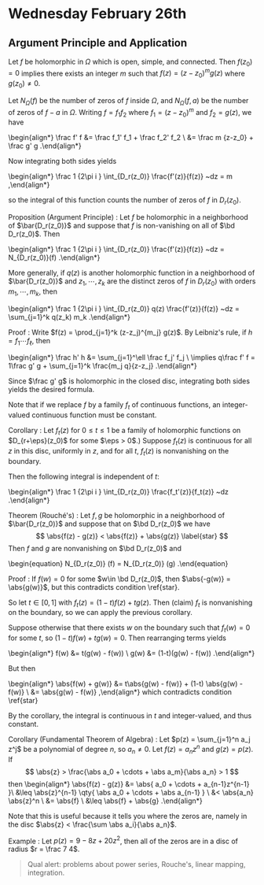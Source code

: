 # Wednesday February 26th

## Argument Principle and Application

Let $f$ be holomorphic in $\Omega$ which is open, simple, and connected.
Then $f(z_0) = 0$ implies there exists an integer $m$ such that $f(z) = (z-z_0)^m g(z)$ where $g(z_0) \neq 0$.

Let $N_\Omega(f)$ be the number of zeros of $f$ inside $\Omega$, and $N_\Omega(f, a)$ be the number of zeros of $f-a$ in $\Omega$.
Writing $f = f_1 f_2$ where $f_1 = (z-z_0)^m$ and $f_2 = g(z)$, we have

\begin{align*}
\frac f' f 
&= \frac f_1' f_1 + \frac f_2' f_2 \\
&= \frac m {z-z_0} + \frac g' g
.\end{align*}

Now integrating both sides yields

\begin{align*}
\frac 1 {2\pi i } \int_{D_r(z_0)} \frac{f'(z)}{f(z)} ~dz = m 
,\end{align*}

so the integral of this function counts the number of zeros of $f$ in $D_r(z_0)$.

Proposition (Argument Principle)
: Let $f$ be holomorphic in a neighborhood of $\bar{D_r(z_0)}$ and suppose that $f$ is non-vanishing on all of $\bd D_r(z_0)$.
  Then

  \begin{align*}
  \frac 1 {2\pi i } \int_{D_r(z_0)} \frac{f'(z)}{f(z)} ~dz = N_{D_r(z_0)}(f)
  .\end{align*}

  More generally, if $q(z)$ is another holomorphic function in a neighborhood of $\bar{D_r(z_0)}$ and $z_1, \cdots, z_k$ are the distinct zeros of $f$ in $D_r(z_0)$ with orders $m_1, \cdots, m_k$, then

  \begin{align*}
  \frac 1 {2\pi i } \int_{D_r(z_0)} q(z) \frac{f'(z)}{f(z)} ~dz
  = \sum_{j=1}^k q(z_k) m_k
  .\end{align*}

Proof
: Write $f(z) = \prod_{j=1}^k (z-z_j)^{m_j} g(z)$. 
  By Leibniz's rule, if $h = f_1 \cdots f_\ell$, then

  \begin{align*}
  \frac h' h 
  &= \sum_{j=1}^\ell \frac f_j' f_j \\
  \implies q\frac f' f = 1\frac g' g + \sum_{j=1}^k \frac{m_j q}{z-z_j}
  .\end{align*}

  Since $\frac g' g$ is holomorphic in the closed disc, integrating both sides yields the desired formula.

Note that if we replace $f$ by a family $f_t$ of continuous functions, an integer-valued continuous function must be constant.

Corollary
: Let $f_t(z)$ for $0\leq t \leq 1$ be a family of holomorphic functions on $D_{r+\eps}(z_0)$ for some $\eps > 0$.)
  Suppose $f_t(z)$ is continuous for all $z$ in this disc, uniformly in $z$, and for all $t$, $f_t(z)$ is nonvanishing on the boundary.
  
  Then the following integral is independent of $t$:

  \begin{align*}
    \frac 1 {2\pi i } \int_{D_r(z_0)} \frac{f_t'(z)}{f_t(z)} ~dz
  .\end{align*}

Theorem (Rouché's)
: Let $f, g$ be holomorphic in a neighborhood of $\bar{D_r(z_0)}$ and suppose that on $\bd D_r(z_0)$ we have
  $$
  \abs{f(z) - g(z)} < \abs{f(z)} + \abs{g(z)}
  \label{star}
  $$
  Then $f$ and $g$ are nonvanishing on $\bd D_r(z_0)$ and

  \begin{equation}
  N_{D_r(z_0)} (f) =
  N_{D_r(z_0)} (g)
  .\end{equation}

Proof
:  If $f(w) = 0$ for some $w\in \bd D_r(z_0)$, then $\abs{-g(w)} = \abs{g(w)}$, but this contradicts condition \ref{star}.

  So let $t\in [0, 1]$ with $f_t(z) = (1-t)f(z) + t g(z)$.
  Then (claim) $f_t$ is nonvanishing on the boundary, so we can apply the previous corollary.
  
  Suppose otherwise that there exists $w$ on the boundary such that $f_t(w) = 0$ for some $t$, so $(1-t)f(w) + tg(w) = 0$.
  Then rearranging terms yields

  \begin{align*}
  f(w) &= t(g(w) - f(w)) \\
  g(w) &= (1-t)(g(w) - f(w))
  .\end{align*}

  But then

  \begin{align*}
  \abs{f(w) + g(w)} 
  &= t\abs{g(w) - f(w)} + (1-t) \abs{g(w) - f(w)} \\
  &= \abs{g(w) - f(w)}
  ,\end{align*}
  which contradicts condition \ref{star}

  By the corollary, the integral is continuous in $t$ and integer-valued, and thus constant.

Corollary (Fundamental Theorem of Algebra)
: Let $p(z) = \sum_{j=1}^n a_j z^j$ be a polynomial of degree $n$, so $a_n \neq 0$.
  Let $f(z) = a_n z^n$ and $g(z) = p(z)$.
  If 
  $$
  \abs{z} > \frac{\abs a_0 + \cdots + \abs a_m}{\abs a_n} > 1
  $$
  then
  \begin{align*}
  \abs{f(z) - g(z)} 
  &= \abs{ a_0 + \cdots + a_{n-1}z^{n-1} }\\
  &\leq \abs{z}^{n-1} \qty{ \abs a_0 + \cdots + \abs a_{n-1} } \\
  &< \abs{a_n} \abs{z}^n \\
  &= \abs{f} \\
  &\leq \abs{f} + \abs{g}
  .\end{align*}


Note that this is useful because it tells you where the zeros are, namely in the disc $\abs{z} < \frac{\sum \abs a_i}{\abs a_n}$.

Example
: Let $p(z) = 9 - 8 z + 20z^2$, then all of the zeros are in a disc of radius $r = \frac 7 4$.

> Qual alert: problems about power series, Rouche's, linear mapping, integration.

